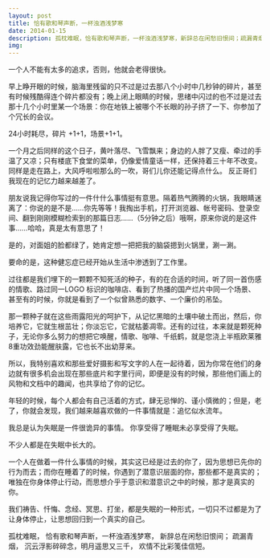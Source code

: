```yaml
---
layout: post
title: 恰有歌和琴声断，一杯浊酒浅梦寒
date: 2014-01-15
description: 孤枕难眠，恰有歌和琴声断，一杯浊酒浅梦寒，新辞总在闲愁旧恨间；疏漏青烟，沉云浮影碎碎念，明月遥思又三千，欢情不比彩笺佳信短。
img:
---
```


一个人不能有太多的追求，否则，他就会老得很快。

早上睁开眼的时候，脑海里残留的只不过是过去那八个小时中几秒钟的碎片，甚至有时候残酷得连个碎片都没有；晚上闭上眼睛的时候，思绪中闪过的也不过是过去那十几个小时里某一个场景：你在地铁上被哪个不长眼的孙子挤了一下、你参加了个冗长的会议。

24小时耗尽，碎片 +1+1，场景+1+1。

一个月之后同样的这个日子，黄叶落尽、飞雪飘来；身边的人胖了又瘦、牵过的手温了又凉；只有楼底下食堂的菜单，仍像爱情童话一样，还保持着三十年不改变。同样是走在路上，大风呼啦啦那么的一吹，哥们儿你还能记得点什么。
反正哥们我现在的记忆力越来越差了。

朋友说我记得你写过的一件什什么事情挺有意思。隔着热气腾腾的火锅，我眼睛迷离了：你说的是不是……你先等等！我掏出手机，打开浏览器、帐号密码、登录空间、翻到刚刚模糊检索到的那篇日志……（5分钟之后）哦啊，原来你说的是这件事……哈哈，真是太有意思了！

是的，对面姐的脸都绿了，她肯定想一把把我的脑袋摁到火锅里，涮一涮。

要命的是，这种健忘症已经开始从生活中渗透到了工作里。

过往都是我们埋下的一颗颗不知死活的种子，有的在合适的时间，听了同一首伤感的情歌、路过同一LOGO 标识的咖啡店、看到了热播的国产烂片中同一个场景、甚至有的时候，你就是看到了一个似曾熟悉的数字、一个廉价的吊坠。

那一颗种子就在这些雨露阳光的呵护下，从记忆黑暗的土壤中破土而出，然后，你培养它，它就生根茁壮；你淡忘它，它就枯萎凋零。还有的过往，本来就是颗死种子，无论你多么努力的想把它唤醒，情歌、咖啡、千纸鹤，就是您浇上半瓶欧莱雅8重功效劲能醒肤露，它也长不出幼芽来。

所以，我特别喜欢和那些爱好摄影和写文字的人在一起待着，因为你常在他们的身边就有很多机会出现在那些底片和字里行间，即便是没有的时候，那些他们画上的风物和文档中的趣闻，也共享给了你的记忆。

年轻的时候，每个人都会有自己活着的方式，肆无忌惮的、谨小慎微的；但是，老了，你就会发现，我们越来越喜欢做的一件事情就是：追忆似水流年。

我总是认为失眠是一件很诡异的事情。 你享受得了睡眠未必享受得了失眠。

不少人都是在失眠中长大的。

一个人在做着一件什么事情的时候，其实这已经是过去的你了，因为思想已先你的行为而去；而你在睡着了的时候，你遇到了潜意识层面的你，那些都不是真实的；唯独在你身体停止行动，而思想介乎于意识和潜意识之中的时候，那才是真实的你。

我们祷告、忏悔、念经、冥思、打坐，都是失眠的一种形式，一切只不过都是为了让身体停止，让思想回归到一个真实的自己。

孤枕难眠，
恰有歌和琴声断，一杯浊酒浅梦寒，
新辞总在闲愁旧恨间；
疏漏青烟，
沉云浮影碎碎念，明月遥思又三千，
欢情不比彩笺佳信短。

